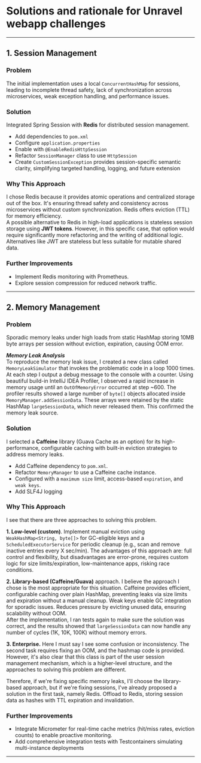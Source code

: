 # Solutions and rationale for Unravel webapp challenges

---

## 1. Session Management

### Problem

The initial implementation uses a local `ConcurrentHashMap` for sessions, leading to incomplete thread safety, lack of
synchronization across microservices, weak exception handling, and performance issues.

### Solution

Integrated Spring Session with **Redis** for distributed session management.

* Add dependencies to `pom.xml`
* Configure `application.properties`
* Enable with `@EnableRedisHttpSession`
* Refactor `SessionManager` class to use `HttpSession`
* Create `CustomSessionException` provides session-specific semantic clarity, simplifying targeted handling, logging,
  and
  future extension

### Why This Approach

I chose Redis because it provides atomic operations and centralized storage out of the box. It's ensuring thread safety
and consistency across microservices without custom synchronization. Redis offers eviction (TTL) for memory
efficiency.  
A possible alternative to Redis in high-load applications is stateless session storage using **JWT tokens**. However, in
this specific case, that option would require significantly more refactoring and the writing of additional logic.
Alternatives like JWT are stateless but less suitable for mutable shared data.

### Further Improvements

* Implement Redis monitoring with Prometheus.
* Explore session compression for reduced network traffic.

---

## 2. Memory Management

### Problem

Sporadic memory leaks under high loads from static HashMap storing 10MB byte arrays per session without eviction,
expiration, causing OOM error.

**_Memory Leak Analysis_**  
To reproduce the memory leak issue, I created a new class called `MemoryLeakSimulator` that invokes the problematic code
in a loop 1000 times. At each step I output a debug message to the console with a counter.
Using beautiful build-in IntelliJ IDEA Profiler, I observed a rapid increase in memory usage until an `OutOfMemoryError`
occurred at step ~600.
The profiler results showed a large number of `byte[]` objects allocated inside `MemoryManager.addSessionData`. These
arrays were retained by the static HashMap `largeSessionData`, which never released them.
This confirmed the memory leak source.

### Solution

I selected a **Caffeine** library (Guava Cache as an option) for its high-performance, configurable caching with
built-in eviction strategies to address memory leaks.

* Add Caffeine dependency to `pom.xml`.
* Refactor `MemoryManager` to use a Caffeine cache instance.
* Configured with a `maximum size` limit, access-based `expiration`, and `weak keys`.
* Add SLF4J logging

### Why This Approach

I see that there are three approaches to solving this problem.

**1. Low-level (сustom)**. Implement manual eviction using `WeakHashMap<String, byte[]>` for GC-eligible keys and a
`ScheduledExecutorService` for periodic cleanup (e.g., scan and remove inactive entries every X sec/min). The advantages
of this approach are: full control and flexibility, but disadvantages are error-prone, requires custom logic for size
limits/expiration, low-maintenance apps, risking race conditions.

**2. Library-based (Caffeine/Guava)** approach. I believe the approach I chose is the most appropriate for this
situation. Caffeine provides efficient, configurable caching over plain HashMap, preventing leaks via size limits and
expiration without a manual cleanup. Weak keys enable GC integration for sporadic issues. Reduces pressure by evicting
unused data, ensuring scalability without OOM.   
After the implementation, I ran tests again to make sure the solution was correct, and the results showed that
`largeSessionData` can now handle any number of cycles (1K, 10K, 100K) without memory errors.

**3. Enterprise.**
Here I must say I see some confusion or inconsistency. The second task requires fixing an OOM, and the hashmap code is
provided. However, it's also clear that this class is part of the user session management mechanism, which is a
higher-level structure, and the approaches to solving this problem are different.

Therefore, if we're fixing specific memory leaks, I'll choose the library-based approach, but if we're fixing sessions,
I've already proposed a solution in the first task, namely Redis. Offload to Redis, storing session data
as hashes with TTL expiration and invalidation.

### Further Improvements

* Integrate Micrometer for real-time cache metrics (hit/miss rates, eviction counts) to enable proactive monitoring.
* Add comprehensive integration tests with Testcontainers simulating multi-instance deployments

---